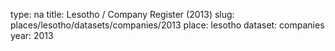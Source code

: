 type: na
title: Lesotho / Company Register (2013)
slug: places/lesotho/datasets/companies/2013
place: lesotho
dataset: companies
year: 2013
